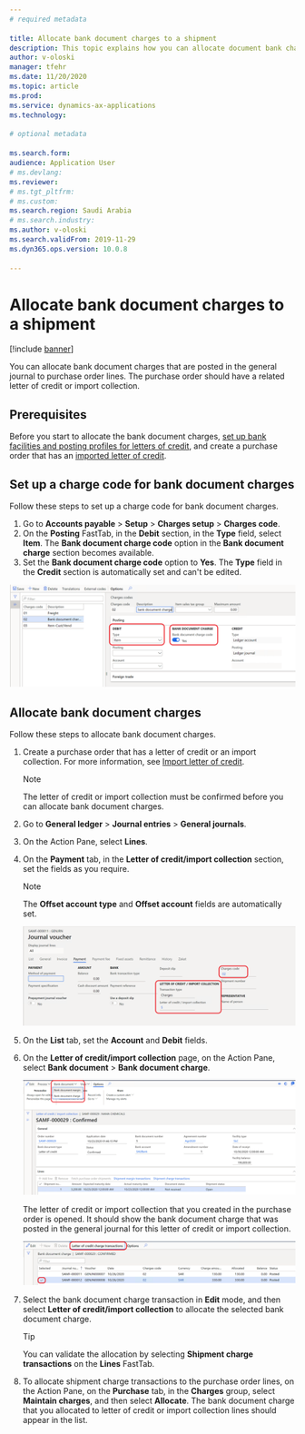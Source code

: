 ```yaml
---
# required metadata

title: Allocate bank document charges to a shipment
description: This topic explains how you can allocate document bank charges to a shipment on a purchase order.
author: v-oloski
manager: tfehr
ms.date: 11/20/2020
ms.topic: article
ms.prod: 
ms.service: dynamics-ax-applications
ms.technology: 

# optional metadata

ms.search.form: 
audience: Application User
# ms.devlang: 
ms.reviewer: 
# ms.tgt_pltfrm: 
# ms.custom: 
ms.search.region: Saudi Arabia
# ms.search.industry: 
ms.author: v-oloski
ms.search.validFrom: 2019-11-29
ms.dyn365.ops.version: 10.0.8

---
```

 
# Allocate bank document charges to a shipment

[!include [banner](../includes/banner.md)]

You can allocate bank document charges that are posted in the general journal to purchase order lines. The purchase order should have a related letter of credit or import collection.

## Prerequisites

Before you start to allocate the bank document charges, [set up bank facilities and posting profiles for letters of credit](../cash-bank-management/tasks/set-up-bank-facilities-posting-profiles-letter-credit.md), and create a purchase order that has an [imported letter of credit](https://docs.microsoft.com/dynamics365/finance/cash-bank-management/tasks/import-letter-credit).

## Set up a charge code for bank document charges

Follow these steps to set up a charge code for bank document charges.

1. Go to **Accounts payable** \> **Setup** \> **Charges setup** \> **Charges code**.
2. On the **Posting** FastTab, in the **Debit** section, in the **Type** field, select **Item**. The **Bank document charge code** option in the **Bank document charge** section becomes available.
3. Set the **Bank document charge code** option to **Yes**. The **Type** field in the **Credit** section is automatically set and can't be edited.

![Setting up a charge code for bank document charges](media/apac-sau-bank-document-charge-setup.PNG)

## Allocate bank document charges

Follow these steps to allocate bank document charges.

1. Create a purchase order that has a letter of credit or an import collection. For more information, see [Import letter of credit](../cash-bank-management/tasks/import-letter-credit.md).

    > [!NOTE]
    > The letter of credit or import collection must be confirmed before you can allocate bank document charges.

2. Go to **General ledger** \> **Journal entries** \> **General journals**.
3. On the Action Pane, select **Lines**.
4. On the **Payment** tab, in the **Letter of credit/import collection** section, set the fields as you require.

    > [!NOTE]
    > The **Offset account type** and **Offset account** fields are automatically set.

    ![Entering the bank document charge code on a journal line](media/apac-sau-general-journal-voucher.PNG)

5. On the **List** tab, set the **Account** and **Debit** fields.
6. On the **Letter of credit/import collection** page, on the Action Pane, select **Bank document** \> **Bank document charge**.

    ![Allocating bank document charges](media/apac-sau-allocate-bank-docment-charge.PNG)

    The letter of credit or import collection that you created in the purchase order is opened. It should show the bank document charge that was posted in the general journal for this letter of credit or import collection.

    ![Letter of credit/import collection bank document transactions](media/apac-sau-lc-bank-document-transactions.PNG)

7. Select the bank document charge transaction in **Edit** mode, and then select **Letter of credit/import collection** to allocate the selected bank document charge.

    > [!TIP]
    > You can validate the allocation by selecting **Shipment charge transactions** on the **Lines** FastTab.

8. To allocate shipment charge transactions to the purchase order lines, on the Action Pane, on the **Purchase** tab, in the **Charges** group, select **Maintain charges**, and then select **Allocate**. The bank document charge that you allocated to letter of credit or import collection lines should appear in the list.
